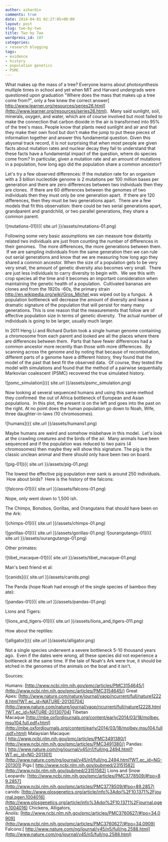 ```yaml
---
author: aihardin
comments: true
date: 2014-04-01 02:27:05+00:00
layout: post
slug: two-by-two
title: Two by Two
wordpress_id: 107
categories:
- research blogging
tags:
- evidence
- history
- population genetics
- PSMC
---
```


What makes up the mass of a tree? Everyone learns about photosynthesis multiple times in school and yet when MIT and Harvard undergrads were questioned upon graduation "Where does the mass that makes up a tree come from?", only a few knew the correct answer[ http://www.learner.org/resources/series26.html](http://www.learner.org/resources/series26.html).  Many said sunlight, soil, minerals, oxygen, and water, which are of course involved but most failed to make the connection that carbon dioxide in the air is transformed into 95% of the tree's mass. People know that plants need sunlight and air and that they make their own food but don't make the jump to put these pieces of information together and answer this fundamental question. Given this abysmal track record, it is not surprising that when most people are given facts about mutation rates and nuclear decay they fail to understand that these facts have a fundamental impact of the question, where do species come from? In particular, given a mutation rate and an amount of mutations in a population, how long ago did the population share a common ancestor?

Let's try a few observed differences: If the mutation rate for an organism with a 3 billion nucleotide genome is 2 mutations per 100 million bases per generation and there are zero differences between two individuals then they are clones.  If there are 60 differences between the genomes of two individuals then they must only be one generation apart.  If there are 120 differences, then they must be two generations apart.  There are a few models that fit this observation: there could be two serial generations apart, grandparent and grandchild, or two parallel generations, they share a common parent.

![mutations-01]({{ site.url }}/assets/mutations-01.png)

Following some very basic assumptions we can measure how distantly related two individuals are just from counting the number of differences in their genomes.  The more differences, the more generations between them.  If we are sampling individuals from the same generation then we can rule out serial generations and know that we are measuring how long ago they shared a common ancestor. When the size of a population gets to be very very small, the amount of genetic diversity also becomes very small.  There are just less individuals to carry diversity to begin with.  We see this with crop species all the time and it becomes an important consideration when maintaining the genetic health of a population.  Cultivated bananas are clones and from the 1920s -60s, the primary strain [http://en.wikipedia.org/wiki/Gros_Michel ](http://en.wikipedia.org/wiki/Gros_Michel)was wiped out by a fungus.  A population bottleneck will decrease the amount of diversity and leave a dramatic signature of the population that will persist for many many generations. This is one reason that the measurements that follow are of effective population size in terms of genetic diversity.  The actual number of individuals is going to be larger, usually much larger.

In 2011 Heng Li and Richard Durbin took a single human genome containing a chromosome from each parent and looked are all the places where there are differences between them.  Parts that have fewer differences had a common ancestor more recently than those with more differences.  By scanning across the genome and by noting that because of recombination, different parts of a genome have a different history, they found that the model of the past that best fit the observed data.  Of course, they tested the model with simulations and found that the method of a pairwise sequentially Markovian coalescent (PSMC) recovered the true simulated history.

![psmc_simulation]({{ site.url }}/assets/psmc_simulation.png)

Now looking at several sequenced humans and using this same method they confirmed  the out of Africa bottleneck of European and Asian populations.  In this plot, the present is on the left and goes into the past on the right. At no point does the human population go down to Noah, Wife, three daughter-in-laws (10 chromosomes).

![humans]({{ site.url }}/assets/humans1.png)

Maybe humans are weird and somehow misbehave in this model.  Let's look at the crawling creatures and the birds of the air.  Many animals have been sequenced and if the population was reduced to two pairs (4 chromosomes) then maybe they will show this signature. The pig is the classic unclean animal and there should only have been two on board.

![pig-01]({{ site.url }}/assets/pig-01.png)

The lowest the effective pig population ever sank is around 250 individuals.  How about birds?  Here is the history of the falcons:

![falcons-01]({{ site.url }}/assets/falcons-01.png)

Nope, only went down to 1,500 ish.

The Chimps, Bonobos, Gorillas, and Orangutans that should have been on the Ark:

![chimps-01]({{ site.url }}/assets/chimps-01.png)

![gorillas-01]({{ site.url }}/assets/gorillas-01.png) ![ourangutangs-01]({{ site.url }}/assets/ourangutangs-01.png)

Other primates:

![tibet_macaque-01]({{ site.url }}/assets/tibet_macaque-01.png)

Man's best friend et al:

![canids]({{ site.url }}/assets/canids.png)

The Panda (hope Noah had enough of the single species of bamboo they ate):

![pandas-01]({{ site.url }}/assets/pandas-01.png)

Lions and Tigers:

![lions_and_tigers-01]({{ site.url }}/assets/lions_and_tigers-011.png)

How about the reptiles:

![alligator]({{ site.url }}/assets/alligator.png)

Not a single species underwent a severe bottleneck 5-10 thousand years ago.  Even if the dates were wrong, all these species did not experience a bottleneck at the same time. If the tale of Noah's Ark were true, it should be etched in the genomes of the animals on the boat and it isn't.

Sources:

Humans: [http://www.ncbi.nlm.nih.gov/pmc/articles/PMC3154645/](http://www.ncbi.nlm.nih.gov/pmc/articles/PMC3154645/)
Great Apes: [http://www.nature.com/nature/journal/vaop/ncurrent/full/nature12228.html?WT.ec_id=NATURE-20130704](http://www.nature.com/nature/journal/vaop/ncurrent/full/nature12228.html?WT.ec_id=NATURE-20130704)
Tibetan Macaque [http://mbe.oxfordjournals.org/content/early/2014/03/18/molbev.msu104.full.pdf+html](http://mbe.oxfordjournals.org/content/early/2014/03/18/molbev.msu104.full.pdf+html)
Malaysian Macaque:[ http://www.ncbi.nlm.nih.gov/pmc/articles/PMC3491380/](http://www.ncbi.nlm.nih.gov/pmc/articles/PMC3491380/)
Pandas:[ http://www.nature.com/ng/journal/v45/n1/full/ng.2494.html?WT.ec_id=NG-201301](http://www.nature.com/ng/journal/v45/n1/full/ng.2494.html?WT.ec_id=NG-201301)
Pigs:[ http://www.ncbi.nlm.nih.gov/pubmed/23151582](http://www.ncbi.nlm.nih.gov/pubmed/23151582)
Lions and Snow Leopards: [http://www.ncbi.nlm.nih.gov/pmc/articles/PMC3778509/#!po=89.2857](http://www.ncbi.nlm.nih.gov/pmc/articles/PMC3778509/#!po=89.2857)
canids: [http://www.plosgenetics.org/article/info%3Adoi%2F10.1371%2Fjournal.pgen.1004016](http://www.plosgenetics.org/article/info%3Adoi%2F10.1371%2Fjournal.pgen.1004016)
Chickens, Alligators, Anolis: [http://www.ncbi.nlm.nih.gov/pmc/articles/PMC3760627/#!po=34.0909](http://www.ncbi.nlm.nih.gov/pmc/articles/PMC3760627/#!po=34.0909)
Falcons:[ http://www.nature.com/ng/journal/v45/n5/full/ng.2588.html](http://www.nature.com/ng/journal/v45/n5/full/ng.2588.html)
